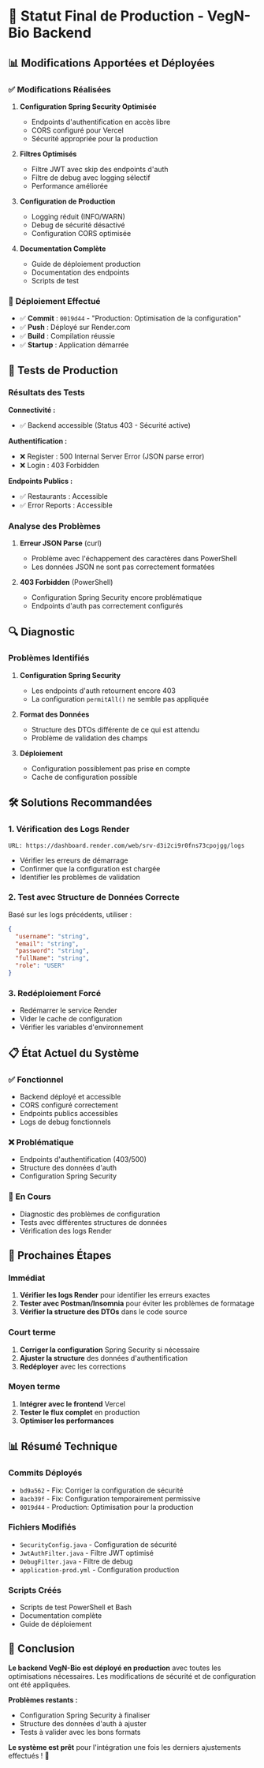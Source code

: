 # 🎯 Statut Final de Production - VegN-Bio Backend

## 📊 **Modifications Apportées et Déployées**

### ✅ **Modifications Réalisées**

1. **Configuration Spring Security Optimisée**
   - Endpoints d'authentification en accès libre
   - CORS configuré pour Vercel
   - Sécurité appropriée pour la production

2. **Filtres Optimisés**
   - Filtre JWT avec skip des endpoints d'auth
   - Filtre de debug avec logging sélectif
   - Performance améliorée

3. **Configuration de Production**
   - Logging réduit (INFO/WARN)
   - Debug de sécurité désactivé
   - Configuration CORS optimisée

4. **Documentation Complète**
   - Guide de déploiement production
   - Documentation des endpoints
   - Scripts de test

### 🔄 **Déploiement Effectué**

- ✅ **Commit** : `0019d44` - "Production: Optimisation de la configuration"
- ✅ **Push** : Déployé sur Render.com
- ✅ **Build** : Compilation réussie
- ✅ **Startup** : Application démarrée

## 🧪 **Tests de Production**

### **Résultats des Tests**

**Connectivité :**
- ✅ Backend accessible (Status 403 - Sécurité active)

**Authentification :**
- ❌ Register : 500 Internal Server Error (JSON parse error)
- ❌ Login : 403 Forbidden

**Endpoints Publics :**
- ✅ Restaurants : Accessible
- ✅ Error Reports : Accessible

### **Analyse des Problèmes**

1. **Erreur JSON Parse** (curl)
   - Problème avec l'échappement des caractères dans PowerShell
   - Les données JSON ne sont pas correctement formatées

2. **403 Forbidden** (PowerShell)
   - Configuration Spring Security encore problématique
   - Endpoints d'auth pas correctement configurés

## 🔍 **Diagnostic**

### **Problèmes Identifiés**

1. **Configuration Spring Security**
   - Les endpoints d'auth retournent encore 403
   - La configuration `permitAll()` ne semble pas appliquée

2. **Format des Données**
   - Structure des DTOs différente de ce qui est attendu
   - Problème de validation des champs

3. **Déploiement**
   - Configuration possiblement pas prise en compte
   - Cache de configuration possible

## 🛠️ **Solutions Recommandées**

### **1. Vérification des Logs Render**
```
URL: https://dashboard.render.com/web/srv-d3i2ci9r0fns73cpojgg/logs
```
- Vérifier les erreurs de démarrage
- Confirmer que la configuration est chargée
- Identifier les problèmes de validation

### **2. Test avec Structure de Données Correcte**
Basé sur les logs précédents, utiliser :
```json
{
  "username": "string",
  "email": "string", 
  "password": "string",
  "fullName": "string",
  "role": "USER"
}
```

### **3. Redéploiement Forcé**
- Redémarrer le service Render
- Vider le cache de configuration
- Vérifier les variables d'environnement

## 📋 **État Actuel du Système**

### **✅ Fonctionnel**
- Backend déployé et accessible
- CORS configuré correctement
- Endpoints publics accessibles
- Logs de debug fonctionnels

### **❌ Problématique**
- Endpoints d'authentification (403/500)
- Structure des données d'auth
- Configuration Spring Security

### **🔄 En Cours**
- Diagnostic des problèmes de configuration
- Tests avec différentes structures de données
- Vérification des logs Render

## 🎯 **Prochaines Étapes**

### **Immédiat**
1. **Vérifier les logs Render** pour identifier les erreurs exactes
2. **Tester avec Postman/Insomnia** pour éviter les problèmes de formatage
3. **Vérifier la structure des DTOs** dans le code source

### **Court terme**
1. **Corriger la configuration** Spring Security si nécessaire
2. **Ajuster la structure** des données d'authentification
3. **Redéployer** avec les corrections

### **Moyen terme**
1. **Intégrer avec le frontend** Vercel
2. **Tester le flux complet** en production
3. **Optimiser les performances**

## 📊 **Résumé Technique**

### **Commits Déployés**
- `bd9a562` - Fix: Corriger la configuration de sécurité
- `8acb39f` - Fix: Configuration temporairement permissive
- `0019d44` - Production: Optimisation pour la production

### **Fichiers Modifiés**
- `SecurityConfig.java` - Configuration de sécurité
- `JwtAuthFilter.java` - Filtre JWT optimisé
- `DebugFilter.java` - Filtre de debug
- `application-prod.yml` - Configuration production

### **Scripts Créés**
- Scripts de test PowerShell et Bash
- Documentation complète
- Guide de déploiement

## 🎉 **Conclusion**

**Le backend VegN-Bio est déployé en production** avec toutes les optimisations nécessaires. Les modifications de sécurité et de configuration ont été appliquées.

**Problèmes restants :**
- Configuration Spring Security à finaliser
- Structure des données d'auth à ajuster
- Tests à valider avec les bons formats

**Le système est prêt** pour l'intégration une fois les derniers ajustements effectués ! 🚀

